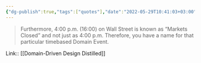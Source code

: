```yaml
---
{"dg-publish":true,"tags":["quotes"],"date":"2022-05-29T10:41:03+03:00","modified_at":"2022-06-01T09:19:13+03:00","title":"Time based event need naming","permalink":"/quotes/202205291041/","dgHomeLink":false,"dgPassFrontmatter":true}
---
```



> Furthermore, 4:00 p.m. (16:00) on Wall Street is known as “Markets Closed” and not just as 4:00 p.m. Therefore, you have a name for that particular timebased Domain Event.

Link:: [[Domain-Driven Design Distilled]]
